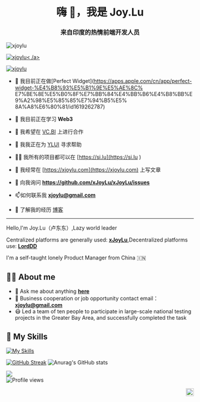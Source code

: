<h1 align="center">嗨 👋，我是 Joy.Lu</h1>
<h3 align="center">来自印度的热情前端开发人员</h3>

<p align="left"> <img src ="https://komarev.com/ghpvc/?username=xjoylu&label=Profile%20views&color=0e75b6&style=flat" alt="xjoylu" /> </p>

<p align="left"> <a href="https ://github.com/ryo-ma/github-profile-trophy"><img src="https://github-profile-trophy.vercel.app/?username=xjoylu" alt="xjoylu" />< /a> </p>

<p align="left"> <a href="https://twitter.com/xjoylu" target="blank"><img src="https://img.shields.io /twitter/follow/xjoylu?logo=twitter&style=for-the-badge"alt="xjoylu" /></a> </p>

- 🔭 我目前正在做[Perfect Widget](https://apps.apple.com/cn/app/perfect-widget-%E4%B8%93%E5%B1%9E%E5%AE%8C% E7%BE%8E%E5%B0%8F%E7%BB%84%E4%BB%B6%E4%B8%BB%E9%A2%98%E5%85%85%E7%94%B5%E5% 8A%A8%E6%80%81/id1619262787)

- 🌱 我目前正在学习 **Web3**

- 👯 我希望在 [VC.BI](https://vc.bi) 上进行合作

- 🤝 我我正在为 [YLUI](https://github.com/xJoyLu/ylui) 寻求帮助

- 👨‍💻 我所有的项目都可以在 [https://si.lu](https://si.lu )

- 📝 我经常在 [https://xjoylu.com](https://xjoylu.com) 上写文章

- 💬 向我询问 **https://github.com/xJoyLu/xJoyLu/issues**

- 📫如何联系我 **xjoylu@gmail.com**

- 📄 了解我的经历 [博客](https://ldd.cc)


---

Hello,I'm Joy.Lu（卢东东）,Lazy world leader

Centralized platforms are generally used: **[xJoyLu](https://xjoylu.com)**,Decentralized platforms use: **[LordDD](https://lorddd.com)**

I'm a self-taught lonely Product Manager from China 🇮🇳

## 👨‍💻 About me

- 💬 Ask me about anything **[here](https://github.com/xJoyLu/xJoyLu/issues)**
- 📧 Business cooperation or job opportunity contact email：**xjoylu@gmail.com**
- 😷 Led a team of ten people to participate in large-scale national testing projects in the Greater Bay Area, and successfully completed the task

## 🧰 My Skills

[![My Skills](https://skillicons.dev/icons?i=md,html,css,js,php,mysql,py,qt,bootstrap,vue,figma,ai,ae,ps,swift,aws,gcp,codepen,discord,stackoverflow,raspberrypi,instagram,twitter,linkedin,docker,bots,electron,github,wordpress,cloudflare&theme=light)](https://skillicons.dev)

[![GitHub Streak](http://github-readme-streak-stats.herokuapp.com?user=xJoyLu&theme=tokyonight&date_format=M%20j%5B%2C%20Y%5D)](https://git.io/streak-stats)
![Anurag's GitHub stats](https://github-readme-stats.vercel.app/api?username=xJoyLu&show_icons=true&theme=radical)

![](https://img.shields.io/badge/day%20📅-7-blue)	
![Profile views](https://gpvc.arturio.dev/xJoyLu)

<a href="https://twitter.com/anuraghazru">
  <img align="right" alt="xJoyLu | Twitter" width="21px" src="https://raw.githubusercontent.com/anuraghazra/anuraghazra/master/assets/twitter.svg" />
</a>
